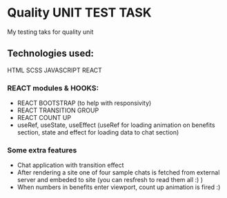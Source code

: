 # Quality UNIT TEST TASK

My testing taks for quality unit

## Technologies used:

HTML SCSS JAVASCRIPT REACT

### REACT modules & HOOKS:

- REACT BOOTSTRAP (to help with responsivity)
- REACT TRANSITION GROUP
- REACT COUNT UP
- useRef, useState, useEffect (useRef for loading animation on benefits section, state and effect for loading data to chat section)

### Some extra features

- Chat application with transition effect
- After rendering a site one of four sample chats is fetched from external server and embeded to site (you can resfresh to read them all :) )
- When numbers in benefits enter viewport, count up animation is fired :)
